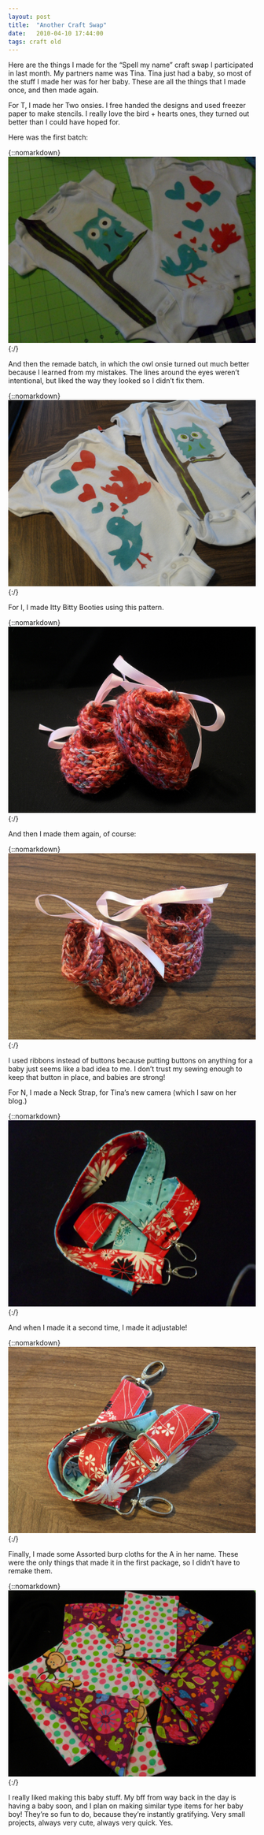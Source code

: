 ```yaml
---
layout: post
title:  "Another Craft Swap"
date:   2010-04-10 17:44:00
tags: craft old
---
```


Here are the things I made for the “Spell my name” craft swap I participated in last month. My partners name was Tina. Tina just had a baby, so most of the stuff I made her was for her baby. These are all the things that I made once, and then made again.

For T, I made her Two onsies. I free handed the designs and used freezer paper to make stencils. I really love the bird + hearts ones, they turned out better than I could have hoped for.

Here was the first batch:

{::nomarkdown}
<img src="/uploads/2010/04/swap01.jpg">
{:/}

And then the remade batch, in which the owl onsie turned out much better because I learned from my mistakes. The lines around the eyes weren’t intentional, but liked the way they looked so I didn’t fix them.

{::nomarkdown}
<img src="/uploads/2010/04/swap02.jpg">
{:/}

For I, I made Itty Bitty Booties using this pattern.

{::nomarkdown}
<img src="/uploads/2010/04/swap03.jpg">
{:/}

And then I made them again, of course:

{::nomarkdown}
<img src="/uploads/2010/04/swap04.jpg">
{:/}

I used ribbons instead of buttons because putting buttons on anything for a baby just seems like a bad idea to me. I don’t trust my sewing enough to keep that button in place, and babies are strong!

For N, I made a Neck Strap, for Tina’s new camera (which I saw on her blog.)

{::nomarkdown}
<img src="/uploads/2010/04/swap05.jpg">
{:/}

And when I made it a second time, I made it adjustable!

{::nomarkdown}
<img src="/uploads/2010/04/swap06.jpg">
{:/}

Finally, I made some Assorted burp cloths for the A in her name. These were the only things that made it in the first package, so I didn’t have to remake them.

{::nomarkdown}
<img src="/uploads/2010/04/swap07.jpg">
{:/}

I really liked making this baby stuff. My bff from way back in the day is having a baby soon, and I plan on making similar type items for her baby boy! They’re so fun to do, because they’re instantly gratifying. Very small projects, always very cute, always very quick. Yes.
